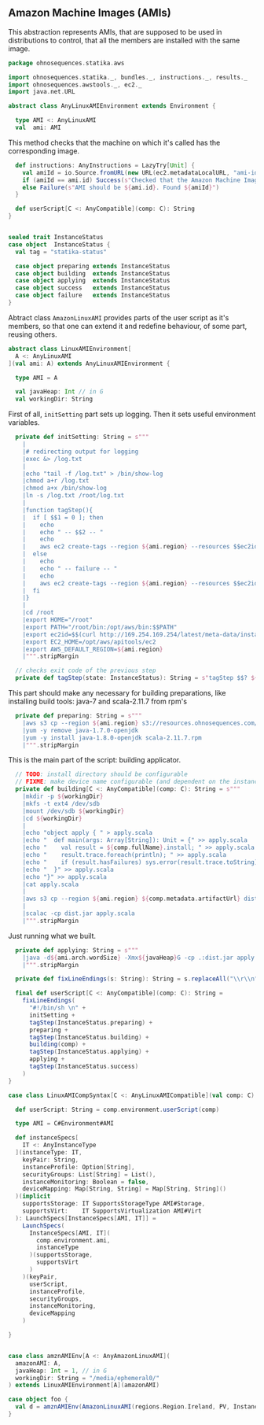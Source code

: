 
## Amazon Machine Images (AMIs)

This abstraction represents AMIs, that are supposed to be used in distributions
to control, that all the members are installed with the same image.


```scala
package ohnosequences.statika.aws

import ohnosequences.statika._, bundles._, instructions._, results._
import ohnosequences.awstools._, ec2._
import java.net.URL

abstract class AnyLinuxAMIEnvironment extends Environment {

  type AMI <: AnyLinuxAMI
  val  ami: AMI
```

This method checks that the machine on which it's called has the corresponding image.

```scala
  def instructions: AnyInstructions = LazyTry[Unit] {
    val amiId = io.Source.fromURL(new URL(ec2.metadataLocalURL, "ami-id")).mkString
    if (amiId == ami.id) Success(s"Checked that the Amazon Machine Image id is ${ami.id}", ())
    else Failure(s"AMI should be ${ami.id}. Found ${amiId}")
  }

  def userScript[C <: AnyCompatible](comp: C): String
}


sealed trait InstanceStatus
case object  InstanceStatus {
  val tag = "statika-status"

  case object preparing extends InstanceStatus
  case object building  extends InstanceStatus
  case object applying  extends InstanceStatus
  case object success   extends InstanceStatus
  case object failure   extends InstanceStatus
}
```

 Abtract class `AmazonLinuxAMI` provides parts of the user script as it's members, so that
 one can extend it and redefine behaviour, of some part, reusing others.


```scala
abstract class LinuxAMIEnvironment[
  A <: AnyLinuxAMI
](val ami: A) extends AnyLinuxAMIEnvironment {

  type AMI = A

  val javaHeap: Int // in G
  val workingDir: String
```

 First of all, `initSetting` part sets up logging.
 Then it sets useful environment variables.


```scala
  private def initSetting: String = s"""
    |
    |# redirecting output for logging
    |exec &> /log.txt
    |
    |echo "tail -f /log.txt" > /bin/show-log
    |chmod a+r /log.txt
    |chmod a+x /bin/show-log
    |ln -s /log.txt /root/log.txt
    |
    |function tagStep(){
    |  if [ $$1 = 0 ]; then
    |    echo
    |    echo " -- $$2 -- "
    |    echo
    |    aws ec2 create-tags --region ${ami.region} --resources $$ec2id  --tag Key=${InstanceStatus.tag},Value=$$2 > /dev/null
    |  else
    |    echo
    |    echo " -- failure -- "
    |    echo
    |    aws ec2 create-tags --region ${ami.region} --resources $$ec2id  --tag Key=${InstanceStatus.tag},Value=failure > /dev/null
    |  fi
    |}
    |
    |cd /root
    |export HOME="/root"
    |export PATH="/root/bin:/opt/aws/bin:$$PATH"
    |export ec2id=$$(curl http://169.254.169.254/latest/meta-data/instance-id)
    |export EC2_HOME=/opt/aws/apitools/ec2
    |export AWS_DEFAULT_REGION=${ami.region}
    |""".stripMargin

  // checks exit code of the previous step
  private def tagStep(state: InstanceStatus): String = s"tagStep $$? ${state}"
```

 This part should make any necessary for building preparations,
 like installing build tools: java-7 and scala-2.11.7 from rpm's


```scala
  private def preparing: String = s"""
    |aws s3 cp --region ${ami.region} s3://resources.ohnosequences.com/scala/scala-2.11.7.rpm scala-2.11.7.rpm
    |yum -y remove java-1.7.0-openjdk
    |yum -y install java-1.8.0-openjdk scala-2.11.7.rpm
    |""".stripMargin
```

This is the main part of the script: building applicator.

```scala
  // TODO: install directory should be configurable
  // FIXME: make device name configurable (and dependent on the instance type)
  private def building[C <: AnyCompatible](comp: C): String = s"""
    |mkdir -p ${workingDir}
    |mkfs -t ext4 /dev/sdb
    |mount /dev/sdb ${workingDir}
    |cd ${workingDir}
    |
    |echo "object apply { " > apply.scala
    |echo "  def main(args: Array[String]): Unit = {" >> apply.scala
    |echo "    val result = ${comp.fullName}.install; " >> apply.scala
    |echo "    result.trace.foreach(println); " >> apply.scala
    |echo "    if (result.hasFailures) sys.error(result.trace.toString) " >> apply.scala
    |echo "  }" >> apply.scala
    |echo "}" >> apply.scala
    |cat apply.scala
    |
    |aws s3 cp --region ${ami.region} ${comp.metadata.artifactUrl} dist.jar
    |
    |scalac -cp dist.jar apply.scala
    |""".stripMargin
```

Just running what we built.

```scala
  private def applying: String = s"""
    |java -d${ami.arch.wordSize} -Xmx${javaHeap}G -cp .:dist.jar apply
    |""".stripMargin

  private def fixLineEndings(s: String): String = s.replaceAll("\\r\\n", "\n").replaceAll("\\r", "\n")

  final def userScript[C <: AnyCompatible](comp: C): String =
    fixLineEndings(
      "#!/bin/sh \n" +
      initSetting +
      tagStep(InstanceStatus.preparing) +
      preparing +
      tagStep(InstanceStatus.building) +
      building(comp) +
      tagStep(InstanceStatus.applying) +
      applying +
      tagStep(InstanceStatus.success)
    )
}

case class LinuxAMICompSyntax[C <: AnyLinuxAMICompatible](val comp: C) {

  def userScript: String = comp.environment.userScript(comp)

  type AMI = C#Environment#AMI

  def instanceSpecs[
    IT <: AnyInstanceType
  ](instanceType: IT,
    keyPair: String,
    instanceProfile: Option[String],
    securityGroups: List[String] = List(),
    instanceMonitoring: Boolean = false,
    deviceMapping: Map[String, String] = Map[String, String]()
  )(implicit
    supportsStorage: IT SupportsStorageType AMI#Storage,
    supportsVirt:    IT SupportsVirtualization AMI#Virt
  ): LaunchSpecs[InstanceSpecs[AMI, IT]] =
    LaunchSpecs(
      InstanceSpecs[AMI, IT](
        comp.environment.ami,
        instanceType
      )(supportsStorage,
        supportsVirt
      )
    )(keyPair,
      userScript,
      instanceProfile,
      securityGroups,
      instanceMonitoring,
      deviceMapping
    )

}


case class amznAMIEnv[A <: AnyAmazonLinuxAMI](
  amazonAMI: A,
  javaHeap: Int = 1, // in G
  workingDir: String = "/media/ephemeral0/"
) extends LinuxAMIEnvironment[A](amazonAMI)

case object foo {
  val d = amznAMIEnv(AmazonLinuxAMI(regions.Region.Ireland, PV, InstanceStore))
}

```




[main/scala/package.scala]: package.scala.md
[main/scala/amis.scala]: amis.scala.md